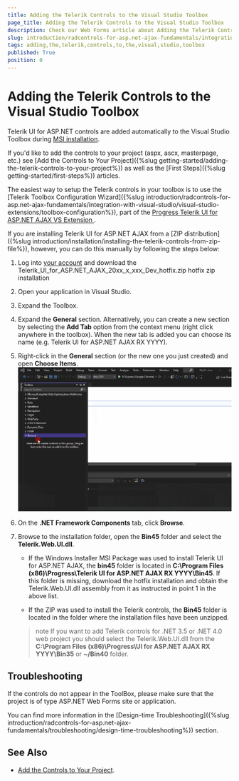 ```yaml
---
title: Adding the Telerik Controls to the Visual Studio Toolbox
page_title: Adding the Telerik Controls to the Visual Studio Toolbox
description: Check our Web Forms article about Adding the Telerik Controls to the Visual Studio Toolbox.
slug: introduction/radcontrols-for-asp.net-ajax-fundamentals/integration-with-visual-studio/adding-the-telerik-controls-to-the-visual-studio-toolbox
tags: adding,the,telerik,controls,to,the,visual,studio,toolbox
published: True
position: 0
---
```


# Adding the Telerik Controls to the Visual Studio Toolbox

Telerik UI for ASP.NET controls are added automatically to the Visual Studio Toolbox during [MSI installation](https://docs.telerik.com/devtools/aspnet-ajax/installation/installing-the-telerik-controls-from-msi-file). 

If you'd like to add the controls to your project (aspx, ascx, masterpage, etc.) see [Add the Controls to Your Project]({%slug getting-started/adding-the-telerik-controls-to-your-project%}) as well as the [First Steps]({%slug getting-started/first-steps%}) articles.

The easiest way to setup the Telerik controls in your toolbox is to use the [Telerik Toolbox Configuration Wizard]({%slug introduction/radcontrols-for-asp.net-ajax-fundamentals/integration-with-visual-studio/visual-studio-extensions/toolbox-configuration%}), part of the [Progress Telerik UI for ASP.NET AJAX VS Extension
](https://marketplace.visualstudio.com/items?itemName=TelerikInc.TelerikASPNETAJAXVSExtensions).

If you are installing Telerik UI for ASP.NET AJAX from a [ZIP distribution]({%slug introduction/installation/installing-the-telerik-controls-from-zip-file%}), however, you can do this manually by following the steps below:

1. Log into [your account](https://www.telerik.com/account/product-download?product=RCAJAX) and download the Telerik_UI_for_ASP.NET_AJAX_20xx_x_xxx_Dev_hotfix.zip hotfix zip installation

1. Open your application in Visual Studio.

1. Expand the Toolbox.

1. Expand the **General** section. Alternatively, you can create a new section by selecting the **Add Tab** option from the context menu (right click anywhere in the toolbox). When the new tab is added you can choose its name (e.g. Telerik UI for ASP.NET AJAX RX YYYY).

1. Right-click in the **General** section (or the new one you just created) and open **Choose Items**.
![Choose Items in Visual Studio Toolbox](images/manual_add_telerik_controls_to_VS_toolbox.gif)

1. On the **.NET Framework Components** tab, click **Browse**.

1. Browse to the installation folder, open the **Bin45** folder and select the **Telerik.Web.UI.dll**.

	* If the Windows Installer MSI Package was used to install Telerik UI for ASP.NET AJAX, the **bin45**	folder is located in **C:\Program Files (x86)\Progress\Telerik UI for ASP.NET AJAX RX YYYY\Bin45**. If this folder is missing, download the hotfix installation and obtain the Telerik.Web.UI.dll assembly from it as instructed in point 1 in the above list.

	* If the ZIP was used to install the Telerik controls, the **Bin45** folder is located in the folder where the installation files have been unzipped.

	>note If you want to add Telerik controls for .NET 3.5 or .NET 4.0 web project you should select the Telerik.Web.UI.dll from the **C:\Program Files (x86)\Progress\UI for ASP.NET AJAX RX YYYY\Bin35** or **~/Bin40** folder.

## Troubleshooting

If the controls do not appear in the ToolBox, please make sure that the project is of type ASP.NET Web Forms site or application.

You can find more information in the [Design-time Troubleshooting]({%slug introduction/radcontrols-for-asp.net-ajax-fundamentals/troubleshooting/design-time-troubleshooting%}) section.

## See Also
 * [Add the Controls to Your Project](https://docs.telerik.com/devtools/aspnet-ajax/getting-started/adding-the-telerik-controls-to-your-project).
